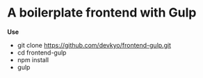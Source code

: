 # A boilerplate frontend with Gulp

**Use**
* git clone https://github.com/devkyo/frontend-gulp.git
* cd frontend-gulp
* npm install
* gulp
